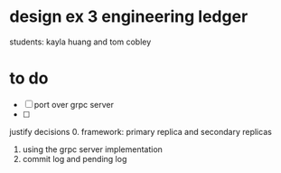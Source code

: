 # design ex 3 engineering ledger
students: kayla huang and tom cobley

# to do 

- [ ] port over grpc server
- [ ]


justify decisions
0. framework: primary replica and secondary replicas
1. using the grpc server implementation
2. commit log and pending log 